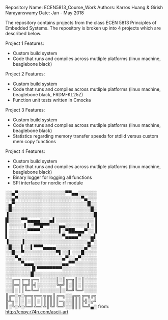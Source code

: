 Repository Name: ECEN5813_Course_Work
Authors: Karros Huang & Girish Narayanswamy
Date: Jan - May 2018

The repository contains projects from the class ECEN 5813 Principles of Embedded Systems.
The repository is broken up into 4 projects which are described below.

Project 1 Features:
- Custom build system
- Code that runs and compiles across mutliple platforms (linux machine, beaglebone black)

Project 2 Features:
- Custom build system
- Code that runs and compiles across mutliple platforms (linux machine, beaglebone black, FRDM-KL25Z)
- Function unit tests written in Cmocka

Project 3 Features:
- Custom build system
- Code that runs and compiles across mutliple platforms (linux machine, beaglebone black)
- Statistics regarding memory transfer speeds for stdlid versus custom mem copy functions 

Project 4 Features:
- Custom build system
- Code that runs and compiles across mutliple platforms (linux machine, beaglebone black)
- Binary logger for logging all functions
- SPI interface for nordic rf module


░░▄▀░░░░░░░░░░░░░░░▀▀▄▄░░░░░░
░░▄▀░░░░░░░░░░░░░░░░░░░░▀▄░░░
░▄▀░░░░░░░░░░░░░░░░░░░░░░░█░░
░█░░░░░░░░░░░░░░░░░░░░░░░░░█░
▐░░░░░░░░░░░░░░░░░░░░░░░░░░░█
█░░░░▀▀▄▄▄▄░░░▄▌░░░░░░░░░░░░▐
▌░░░░░▌░░▀▀█▀▀░░░▄▄░░░░░░░▌░▐
▌░░░░░░▀▀▀▀░░░░░░▌░▀██▄▄▄▀░░▐
▌░░░░░░░░░░░░░░░░░▀▄▄▄▄▀░░░▄▌
▐░░░░▐░░░░░░░░░░░░░░░░░░░░▄▀░
░█░░░▌░░▌▀▀▀▄▄▄▄░░░░░░░░░▄▀░░
░░█░░▀░░░░░░░░░░▀▌░░▌░░░█░░░░
░░░▀▄░░░░░░░░░░░░░▄▀░░▄▀░░░░░
░░░░░▀▄▄▄░░░░░░░░░▄▄▀▀░░░░░░░
░░░░░░░░▐▌▀▀▀▀▀▀▀▀░░░░░░░░░░░
░░░░░░░░█░░░░░░░░░░░░░░░░░░░░
░░╔═╗╔═╗╔═╗░░░░░║░║╔═╗║░║░░░░
░░╠═╣╠╦╝╠╣░░░░░░╚╦╝║░║║░║░░░░
░░║░║║╚═╚═╝░░░░░░║░╚═╝╚═╝░░░░
║╔═░╦░╦═╗╦═╗╦╔╗║╔═╗░░╔╦╗╔═╗╔╗
╠╩╗░║░║░║║░║║║║║║═╗░░║║║╠╣░╔╝
║░╚░╩░╩═╝╩═╝╩║╚╝╚═╝░░║║║╚═╝▄░
from: http://copy.r74n.com/ascii-art
